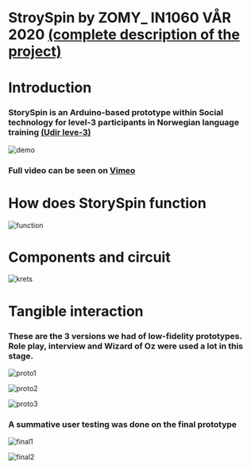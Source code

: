 # StroySpin by ZOMY_ IN1060 VÅR 2020 <a href="https://www.uio.no/studier/emner/matnat/ifi/IN1060/v20/prosjekter-20/zomy/index.html">(complete description of the project)</a>
# Introduction
<h3>StorySpin is an Arduino-based prototype within Social technology for level-3 participants in Norwegian language training <a href="https://www.udir.no/lk20/nor07-02/kompetansemaal-og-vurdering/kv101">(Udir leve-3)</a></h3>

![demo](https://user-images.githubusercontent.com/62013327/108325299-3cf53480-71c9-11eb-870e-b2544a2e6e73.gif)

<h3>Full video can be seen on <a href = "https://vimeo.com/422229195">Vimeo</a></h3>


# How does StorySpin function

![function](https://user-images.githubusercontent.com/62013327/108324269-f81cce00-71c7-11eb-90ae-5d47bd54c027.jpg)


# Components and circuit

![krets](https://user-images.githubusercontent.com/62013327/108324261-f521dd80-71c7-11eb-8ab3-5e4a77349b88.png)

# Tangible interaction
<h3>These are the 3 versions we had of low-fidelity prototypes. Role play, interview and Wizard of Oz were used a lot in this stage.</h3>

![proto1](https://user-images.githubusercontent.com/62013327/108324239-edfacf80-71c7-11eb-9f7d-93522791923b.png)

![proto2](https://user-images.githubusercontent.com/62013327/108324252-f18e5680-71c7-11eb-87a3-298e093c26f5.png)

![proto3](https://user-images.githubusercontent.com/62013327/108324193-e0454a00-71c7-11eb-9017-5ffa3dbce648.png)


<h3>A summative user testing was done on the final prototype</h3>

![final1](https://user-images.githubusercontent.com/62013327/108323418-f0a8f500-71c6-11eb-8ff2-182a7ce3459f.png)

![final2](https://user-images.githubusercontent.com/62013327/108323785-5f864e00-71c7-11eb-85c0-7d0b394d5262.png)

